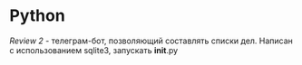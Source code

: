# Python

*Review 2* - телеграм-бот, позволяющий составлять списки дел.
Написан с использованием sqlite3, запускать __init__.py

